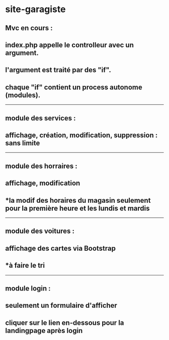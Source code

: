 # site-garagiste
Mvc en cours :
--------
index.php appelle le controlleur avec un argument.
--------
l'argument est traité par des "if".
--------
chaque "if" contient un process autonome (modules).
--------
--------
module des services :
--------
affichage, création, modification, suppression : sans limite
--------
--------
module des horraires :
--------
affichage, modification
--------
*la modif des horaires du magasin seulement pour la première heure et les lundis et mardis
--------
--------
module des voitures :
--------
affichage des cartes via Bootstrap
--------
*à faire le tri
--------
--------
module login :
--------
seulement un formulaire d'afficher
--------
cliquer sur le lien en-dessous pour la landingpage après login
--------
